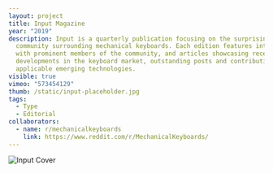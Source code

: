 ```yaml
---
layout: project
title: Input Magazine
year: "2019"
description: Input is a quarterly publication focusing on the surprisingly deep
  community surrounding mechanical keyboards. Each edition features interviews
  with prominent members of the community, and articles showcasing recent
  developments in the keyboard market, outstanding posts and contributions, or
  applicable emerging technologies.
visible: true
vimeo: "573454129"
thumb: /static/input-placeholder.jpg
tags:
  - Type
  - Editorial
collaborators:
  - name: r/mechanicalkeyboards
    link: https://www.reddit.com/r/MechanicalKeyboards/
---
```

![Input Cover](/static/input-placeholder.jpg)
